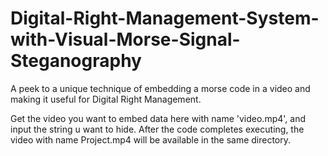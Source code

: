 # Digital-Right-Management-System-with-Visual-Morse-Signal-Steganography
A peek to a unique technique of embedding a morse code in a video and making it useful for Digital Right Management.


Get the video you want to embed data here with name 'video.mp4', and input the string u want to hide. After the code completes executing, the video with name Project.mp4 will be available in the same directory. 
